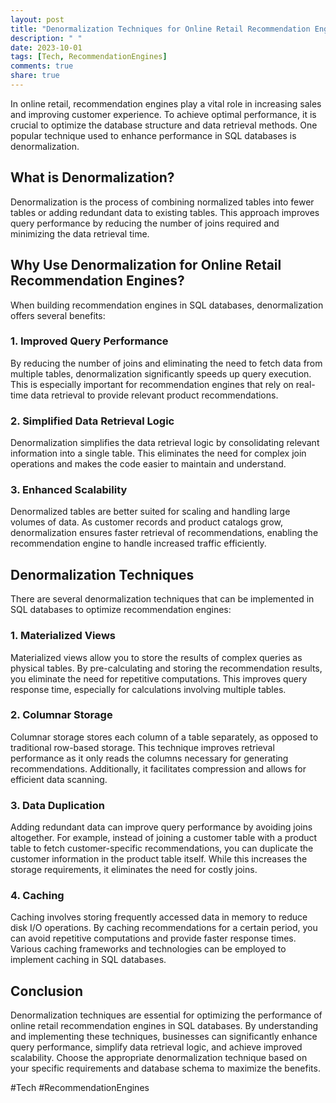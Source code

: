 ```yaml
---
layout: post
title: "Denormalization Techniques for Online Retail Recommendation Engines in SQL Databases"
description: " "
date: 2023-10-01
tags: [Tech, RecommendationEngines]
comments: true
share: true
---
```


In online retail, recommendation engines play a vital role in increasing sales and improving customer experience. To achieve optimal performance, it is crucial to optimize the database structure and data retrieval methods. One popular technique used to enhance performance in SQL databases is denormalization.

## What is Denormalization?

Denormalization is the process of combining normalized tables into fewer tables or adding redundant data to existing tables. This approach improves query performance by reducing the number of joins required and minimizing the data retrieval time.

## Why Use Denormalization for Online Retail Recommendation Engines?

When building recommendation engines in SQL databases, denormalization offers several benefits:

### 1. Improved Query Performance

By reducing the number of joins and eliminating the need to fetch data from multiple tables, denormalization significantly speeds up query execution. This is especially important for recommendation engines that rely on real-time data retrieval to provide relevant product recommendations.

### 2. Simplified Data Retrieval Logic

Denormalization simplifies the data retrieval logic by consolidating relevant information into a single table. This eliminates the need for complex join operations and makes the code easier to maintain and understand.

### 3. Enhanced Scalability

Denormalized tables are better suited for scaling and handling large volumes of data. As customer records and product catalogs grow, denormalization ensures faster retrieval of recommendations, enabling the recommendation engine to handle increased traffic efficiently.

## Denormalization Techniques

There are several denormalization techniques that can be implemented in SQL databases to optimize recommendation engines:

### 1. Materialized Views

Materialized views allow you to store the results of complex queries as physical tables. By pre-calculating and storing the recommendation results, you eliminate the need for repetitive computations. This improves query response time, especially for calculations involving multiple tables.

### 2. Columnar Storage

Columnar storage stores each column of a table separately, as opposed to traditional row-based storage. This technique improves retrieval performance as it only reads the columns necessary for generating recommendations. Additionally, it facilitates compression and allows for efficient data scanning.

### 3. Data Duplication

Adding redundant data can improve query performance by avoiding joins altogether. For example, instead of joining a customer table with a product table to fetch customer-specific recommendations, you can duplicate the customer information in the product table itself. While this increases the storage requirements, it eliminates the need for costly joins.

### 4. Caching

Caching involves storing frequently accessed data in memory to reduce disk I/O operations. By caching recommendations for a certain period, you can avoid repetitive computations and provide faster response times. Various caching frameworks and technologies can be employed to implement caching in SQL databases.

## Conclusion

Denormalization techniques are essential for optimizing the performance of online retail recommendation engines in SQL databases. By understanding and implementing these techniques, businesses can significantly enhance query performance, simplify data retrieval logic, and achieve improved scalability. Choose the appropriate denormalization technique based on your specific requirements and database schema to maximize the benefits.

#Tech #RecommendationEngines